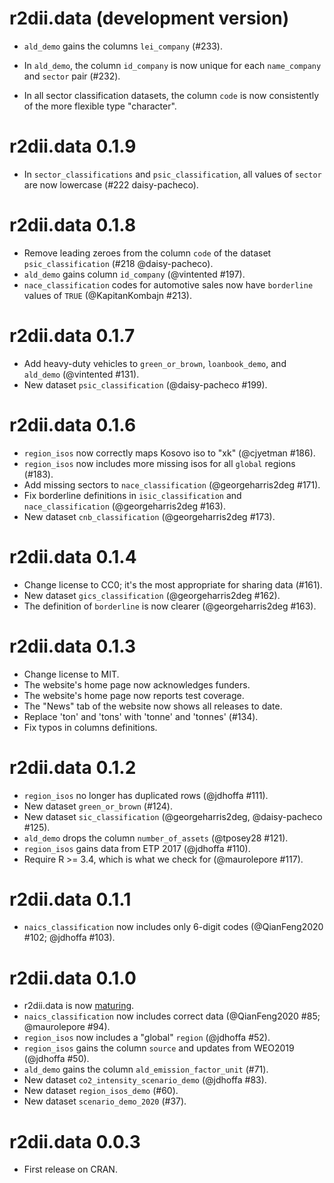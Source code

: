 # r2dii.data (development version)

* `ald_demo` gains the columns `lei_company` (#233). 

* In `ald_demo`, the column `id_company` is now unique for each `name_company` 
  and `sector` pair (#232).

* In all sector classification datasets, the column `code` is now consistently
  of the more flexible type "character".

# r2dii.data 0.1.9

* In `sector_classifications` and `psic_classification`, all values of `sector`
  are now lowercase (#222 daisy-pacheco).

# r2dii.data 0.1.8

* Remove leading zeroes from the column `code` of the dataset
`psic_classification` (#218 @daisy-pacheco).
* `ald_demo` gains column `id_company` (@vintented #197).
* `nace_classification` codes for automotive sales now have `borderline` values 
  of `TRUE` (@KapitanKombajn #213).

# r2dii.data 0.1.7

* Add heavy-duty vehicles to `green_or_brown`, `loanbook_demo`, and `ald_demo`
  (@vintented #131).
* New dataset `psic_classification` (@daisy-pacheco #199).

# r2dii.data 0.1.6

* `region_isos` now correctly maps Kosovo iso to "xk" (@cjyetman #186).
* `region_isos` now includes more missing isos for all `global` regions (#183).
* Add missing sectors to `nace_classification` (@georgeharris2deg #171). 
* Fix borderline definitions in `isic_classification` and `nace_classification` 
  (@georgeharris2deg #163).
* New dataset `cnb_classification` (@georgeharris2deg #173).

# r2dii.data 0.1.4

* Change license to CC0; it's the most appropriate for sharing data (#161).
* New dataset `gics_classification` (@georgeharris2deg #162).
* The definition of `borderline` is now clearer (@georgeharris2deg #163).

# r2dii.data 0.1.3

* Change license to MIT.
* The website's home page now acknowledges funders.
* The website's home page now reports test coverage.
* The "News" tab of the website now shows all releases to date.
* Replace 'ton' and 'tons' with 'tonne' and 'tonnes' (#134).
* Fix typos in columns definitions.

# r2dii.data 0.1.2

* `region_isos` no longer has duplicated rows (@jdhoffa #111).
* New dataset `green_or_brown` (#124).
* New dataset `sic_classification` (@georgeharris2deg, @daisy-pacheco #125).
* `ald_demo` drops the column `number_of_assets` (@tposey28 #121).
* `region_isos` gains data from ETP 2017 (@jdhoffa #110).
* Require R >= 3.4, which is what we check for (@maurolepore #117).

# r2dii.data 0.1.1

* `naics_classification` now includes only 6-digit codes (@QianFeng2020 #102; @jdhoffa #103).

# r2dii.data 0.1.0

* r2dii.data is now [maturing](https://lifecycle.r-lib.org/articles/stages.html).
* `naics_classification` now includes correct data (@QianFeng2020 #85; @maurolepore #94).
* `region_isos` now includes a "global" `region` (@jdhoffa #52).
* `region_isos` gains the column `source` and updates from WEO2019 (@jdhoffa
  #50).
* `ald_demo` gains the column `ald_emission_factor_unit` (#71).
* New dataset `co2_intensity_scenario_demo` (@jdhoffa #83).
* New dataset `region_isos_demo` (#60).
* New dataset `scenario_demo_2020` (#37).

# r2dii.data 0.0.3

* First release on CRAN.
